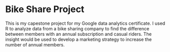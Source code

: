 # Bike Share Project
This is my capestone project for my Google data analytics certificate. I used R to analyze data from a bike sharing company to find the difference between members with an annual subscription and casual riders. The insight would be used to develop a marketing strategy to increase the number of annual members. 
